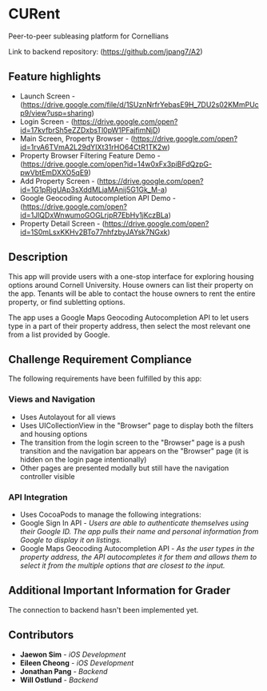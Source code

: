 # CURent

Peer-to-peer subleasing platform for Cornellians

Link to backend repository: (https://github.com/jpang7/A2)

## Feature highlights

* Launch Screen - (https://drive.google.com/file/d/1SUznNrfrYebasE9H_7DU2s02KMmPUcp9/view?usp=sharing)
* Login Screen - (https://drive.google.com/open?id=17kvfbrSh5eZZDxbsTl0pW1PFajfimNjD)
* Main Screen, Property Browser - (https://drive.google.com/open?id=1rvA6TVmA2L29dYIXt31rHO64CtR1TK2w)
* Property Browser Filtering Feature Demo - (https://drive.google.com/open?id=14w0xFx3piBFdQzpG-pwVbtEmDXXO5qE9)
* Add Property Screen - (https://drive.google.com/open?id=1G1pRjgUAp3sXddMLjaMAnij5G1Gk_M-a)
* Google Geocoding Autocompletion API Demo - (https://drive.google.com/open?id=1JlQDxWnwumoGOGLrjpR7EbHy1jKczBLa)
* Property Detail Screen - (https://drive.google.com/open?id=1S0mLsxKKHv2BTo77nhfzbyJAYsk7NGxk)


## Description

This app will provide users with a one-stop interface for exploring housing options around Cornell University. House owners can list their property on the app. Tenants will be able to contact the house owners to rent the entire property, or find subletting options.

The app uses a Google Maps Geocoding Autocompletion API to let users type in a part of their property address, then select the most relevant one from a list provided by Google.


## Challenge Requirement Compliance

The following requirements have been fulfilled by this app:

### Views and Navigation ###
* Uses Autolayout for all views
* Uses UICollectionView in the "Browser" page to display both the filters and housing options
* The transition from the login screen to the "Browser" page is a push transition and the navigation bar appears on the "Browser" page (it is hidden on the login page intentionally)
* Other pages are presented modally but still have the navigation controller visible

### API Integration ###
* Uses CocoaPods to manage the following integrations:
* Google Sign In API - *Users are able to authenticate themselves using their Google ID. The app pulls their name and personal information from Google to display it on listings.*
* Google Maps Geocoding Autocompletion API - *As the user types in the property address, the API autocompletes it for them and allows them to select it from the multiple options that are closest to the input.*


## Additional Important Information for Grader

The connection to backend hasn't been implemented yet.

## Contributors
* **Jaewon Sim** - *iOS Development*
* **Eileen Cheong** - *iOS Development*
* **Jonathan Pang** - *Backend*
* **Will Ostlund** - *Backend*
